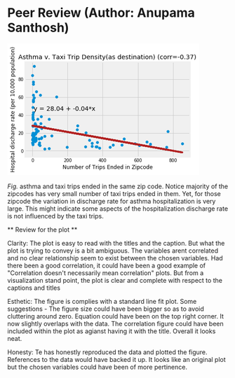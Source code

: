 # Peer Review (Author: Anupama Santhosh)

![image of asthma vs. taxi](https://github.com/td928/PUI2017_td928/blob/master/HW8_td928/asthma_taxi.png)


_*Fig.*_ asthma and taxi trips ended in the same zip code. Notice majority of the zipcodes has very small number of 
taxi trips ended in them. Yet, for those zipcode the variation in discharge rate for asthma hospitalization is very large. 
This might indicate some aspects of the hospitalization discharge rate is not influenced by the taxi trips.

** Review for the plot **

Clarity: The plot is easy to read with the titles and the caption. But what the plot is trying to convey is a bit ambiguous. The variables arent correlated and
no clear relationship seem to exist between the chosen variables. Had there been a good correlation, it could have been a good example of "Correlation doesn't 
necessarily mean correlation" plots. But from a visualization stand point, the plot is clear and complete with respect to the captions and titles

Esthetic: The figure is complies with a standard line fit plot. Some suggestions - The figure size could have been bigger so as to avoid cluttering around zero.
Equation could have been on the top right corner. It now slightly overlaps with the data. The correlation figure could have been included within the plot as agianst 
having it with the title. Overall it looks neat.

Honesty: Te has honestly reproduced the data and plotted the figure. References to the data would have backed it up. It looks like an original plot but the chosen 
variables could have been of more pertinence. 

